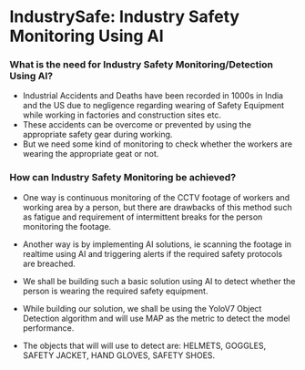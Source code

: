 # IndustrySafe: Industry Safety Monitoring Using AI

### What is the need for Industry Safety Monitoring/Detection Using AI?

- Industrial Accidents and Deaths have been recorded in 1000s in India and the US due to negligence regarding wearing of Safety Equipment while working in factories and construction sites etc. 
- These accidents can be overcome or prevented by using the appropriate safety gear during working.
- But we need some kind of monitoring to check whether the workers are wearing the appropriate geat or not.

### How can Industry Safety Monitoring be achieved?

- One way is continuous monitoring of the CCTV footage of workers and working area by a person, but there are drawbacks of this method such as fatigue and requirement of intermittent breaks for the person monitoring the footage.

- Another way is by implementing AI solutions, ie scanning the footage in realtime using AI and triggering alerts if the required safety protocols are breached.

- We shall be building such a basic solution using AI to detect whether the person is wearing the required safety equipment.

- While building our solution, we shall be using the YoloV7 Object Detection algorithm and will use MAP as the metric to detect the model performance.

- The objects that will will use to detect are: HELMETS, GOGGLES, SAFETY JACKET, HAND GLOVES, SAFETY SHOES.